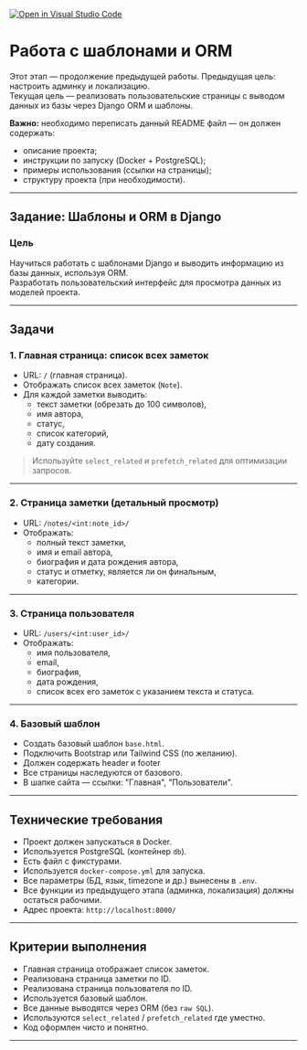 [![Open in Visual Studio Code](https://classroom.github.com/assets/open-in-vscode-2e0aaae1b6195c2367325f4f02e2d04e9abb55f0b24a779b69b11b9e10269abc.svg)](https://classroom.github.com/online_ide?assignment_repo_id=20690801&assignment_repo_type=AssignmentRepo)
# Работа с шаблонами и ORM

Этот этап — продолжение предыдущей работы. Предыдущая цель: настроить админку и локализацию.  
Текущая цель — реализовать пользовательские страницы с выводом данных из базы через Django ORM и шаблоны.

**Важно:** необходимо переписать данный README файл — он должен содержать:
- описание проекта;
- инструкции по запуску (Docker + PostgreSQL);
- примеры использования (ссылки на страницы);
- структуру проекта (при необходимости).

---

## Задание: Шаблоны и ORM в Django

### Цель

Научиться работать с шаблонами Django и выводить информацию из базы данных, используя ORM.  
Разработать пользовательский интерфейс для просмотра данных из моделей проекта.

---

## Задачи

### 1. Главная страница: список всех заметок

- URL: `/` (главная страница).
- Отображать список всех заметок (`Note`).
- Для каждой заметки выводить:
  - текст заметки (обрезать до 100 символов),
  - имя автора,
  - статус,
  - список категорий,
  - дату создания.

> Используйте `select_related` и `prefetch_related` для оптимизации запросов.

---

### 2. Страница заметки (детальный просмотр)

- URL: `/notes/<int:note_id>/`
- Отображать:
  - полный текст заметки,
  - имя и email автора,
  - биография и дата рождения автора,
  - статус и отметку, является ли он финальным,
  - категории.

---

### 3. Страница пользователя

- URL: `/users/<int:user_id>/`
- Отображать:
  - имя пользователя,
  - email,
  - биография,
  - дата рождения,
  - список всех его заметок с указанием текста и статуса.

---

### 4. Базовый шаблон

- Создать базовый шаблон `base.html`.
- Подключить Bootstrap или Tailwind CSS (по желанию).
- Должен содержать header и footer
- Все страницы наследуются от базового.
- В шапке сайта — ссылки: "Главная", "Пользователи".

---

## Технические требования

- Проект должен запускаться в Docker.
- Используется PostgreSQL (контейнер `db`).
- Есть файл с фикстурами.
- Используется `docker-compose.yml` для запуска.
- Все параметры (БД, язык, timezone и др.) вынесены в `.env`.
- Все функции из предыдущего этапа (админка, локализация) должны остаться рабочими.
- Адрес проекта: `http://localhost:8000/`

---

## Критерии выполнения

- Главная страница отображает список заметок.
- Реализована страница заметки по ID.
- Реализована страница пользователя по ID.
- Используется базовый шаблон.
- Все данные выводятся через ORM (без `raw SQL`).
- Используются `select_related` / `prefetch_related` где уместно.
- Код оформлен чисто и понятно.

---
